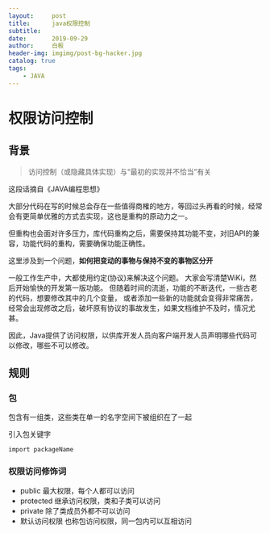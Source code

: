 ```yaml
---
layout:     post
title:      java权限控制
subtitle:
date:       2019-09-29
author:     白板
header-img: imgimg/post-bg-hacker.jpg
catalog: true
tags:
    - JAVA
---
```


# 权限访问控制

## 背景

>访问控制（或隐藏具体实现）与“最初的实现并不恰当”有关

这段话摘自《JAVA编程思想》

大部分代码在写的时候总会存在一些值得商榷的地方，等回过头再看的时候，经常会有更简单优雅的方式去实现，这也是重构的原动力之一。

但重构也会面对许多压力，库代码重构之后，需要保持其功能不变，对旧API的兼容，功能代码的重构，需要确保功能正确性。

这里涉及到一个问题，**如何把变动的事物与保持不变的事物区分开**

一般工作生产中，大都使用约定(协议)来解决这个问题。
大家会写清楚WiKi，然后开始愉快的开发第一版功能。
但随着时间的流逝，功能的不断迭代，一些古老的代码，想要修改其中的几个变量，
或者添加一些新的功能就会变得非常痛苦，经常会出现修改之后，破坏原有协议的事故发生，如果文档维护不及时，情况尤甚。

因此，Java提供了访问权限，以供库开发人员向客户端开发人员声明哪些代码可以修改，哪些不可以修改。


## 规则

### 包

包含有一组类，这些类在单一的名字空间下被组织在了一起

引入包关键字

    import packageName

### 权限访问修饰词

- public 最大权限，每个人都可以访问
- protected 继承访问权限，类和子类可以访问
- private 除了类成员外都不可以访问
- 默认访问权限 也称包访问权限，同一包内可以互相访问

